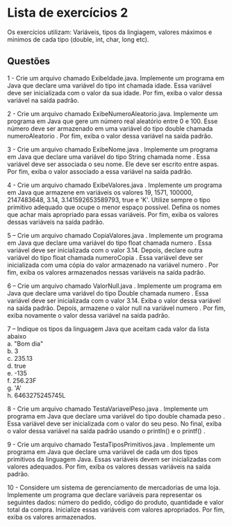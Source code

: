 # Lista de exercícios 2
Os exercícios utilizam: Variáveis, tipos da lingiagem, valores máximos e minimos de cada tipo (double, int, char, long etc).

## Questões
1 - Crie um arquivo chamado ExibeIdade.java. Implemente um programa em Java que declare uma
variável do tipo int chamada idade. Essa variável deve ser inicializada com o valor da sua idade. Por
fim, exiba o valor dessa variável na saída padrão. 

2 - Crie um arquivo chamado ExibeNumeroAleatorio.java. Implemente um programa em Java que gere um número real aleatório entre 0 e 100. Esse número deve ser armazenado em uma variável do tipo double chamada numeroAleatorio
. Por fim, exiba o valor dessa variável na saída padrão.

3 - Crie um arquivo chamado
ExibeNome.java
. Implemente um programa em Java que declare uma
variável do tipo
String
chamada
nome
. Essa variável deve ser associada o seu nome. Ele deve ser
escrito entre aspas. Por fim, exiba o valor associado a essa variável na saída padrão.

4 - Crie um arquivo chamado
ExibeValores.java
. Implemente um programa em Java que armazene
em variáveis os valores 19, 1571, 100000, 2147483648, 3.14, 3.141592653589793,
true
e 'K'.
Utilize sempre o tipo primitivo adequado que ocupe o
menor
espaço possível. Defina os nomes que
achar mais apropriado para essas variáveis. Por fim, exiba os valores dessas variáveis na saída
padrão.

5 – Crie um arquivo chamado
CopiaValores.java
. Implemente um programa em Java que declare
uma variável do tipo
float
chamada
numero
. Essa variável deve ser inicializada com o valor 3.14.
Depois, declare outra variável do tipo
float
chamada
numeroCopia
. Essa variável deve ser
inicializada com uma cópia do valor armazenado na variável
numero
. Por fim, exiba os valores
armazenados nessas variáveis na saída padrão.

6 – Crie um arquivo chamado
ValorNull.java
. Implemente um programa em Java que declare uma
variável do tipo
Double
chamada
numero
. Essa variável deve ser inicializada com o valor 3.14.
Exiba o valor dessa variável na saída padrão. Depois, armazene o valor
null
na variável
numero
.
Por fim, exiba novamente o valor dessa variável na saída padrão.

7 – Indique os tipos da linguagem Java que aceitam cada valor da lista abaixo</br>
a.
"Bom dia"</br>
b.
3</br>
c.
235.13</br>
d.
true</br>
e.
-135</br>
f.
256.23F</br>
g.
'A'</br>
h.
6463275245745L</br>

8 - Crie um arquivo chamado
TestaVariavelPeso.java
. Implemente um programa em Java que
declare uma variável do tipo
double
chamada
peso
. Essa variável deve ser inicializada com o valor
do seu peso. No final, exiba o valor dessa variável na saída padrão usando o
println()
e o
printf()
.

9 - Crie um arquivo chamado
TestaTiposPrimitivos.java
. Implemente um programa em Java que
declare uma variável de cada um dos tipos primitivos da linguagem Java. Essas variáveis devem ser
inicializadas com valores adequados. Por fim, exiba os valores dessas variáveis na saída padrão.

10 - Considere um sistema de gerenciamento de mercadorias de uma loja. Implemente um programa
que declare variáveis para representar os seguintes dados: número do pedido, código do produto,
quantidade e valor total da compra. Inicialize essas variáveis com valores apropriados. Por fim,
exiba os valores armazenados.
